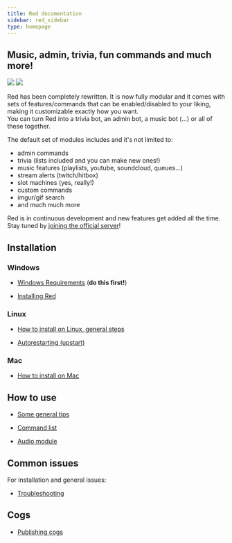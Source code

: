 ```yaml
---
title: Red documentation
sidebar: red_sidebar
type: homepage
---
```


## Music, admin, trivia, fun commands and much more!  
[<img src="https://img.shields.io/badge/Support-me!-orange.svg">](https://www.patreon.com/Twentysix26) [<img src="https://discordapp.com/api/servers/133049272517001216/widget.png?style=banner5">](https://discord.gg/0k4npTwMvTpv9wrh)  

Red has been completely rewritten. It is now fully modular and it comes with sets of features/commands that can be enabled/disabled to your liking, making it customizable exactly how you want.  
You can turn Red into a trivia bot, an admin bot, a music bot (...) or all of these together.  

The default set of modules includes and it's not limited to: 
* admin commands 
* trivia (lists included and you can make new ones!)
* music features (playlists, youtube, soundcloud, queues...)
* stream alerts (twitch/hitbox)
* slot machines (yes, really!)
* custom commands
* imgur/gif search
* and much much more

Red is in continuous development and new features get added all the time. Stay tuned by [joining the official server](https://discord.gg/0k4npTwMvTpv9wrh)!

## Installation

### Windows

* [Windows Requirements](/Red-Docs/red_win_requirements/) (**do this first!**)

* [Installing Red](/Red-Docs/red_install_win/)

### Linux

* [How to install on Linux, general steps](/Red-Docs/red_install_linux/)

* [Autorestarting (upstart)](/Red-Docs/red_linux_upstart/)

### Mac

* [How to install on Mac](/Red-Docs/red_install_mac/)

## How to use

* [Some general tips](/Red-Docs/red_general-tips)

* [Command list](/Red-Docs/red_commands/)

* [Audio module](/Red-Docs/red_audio)

## Common issues  
For installation and general issues:
* [Troubleshooting](/Red-Docs/red_guide_troubleshooting/)

## Cogs  

* [Publishing cogs](/Red-Docs/red_how_to_publish)







